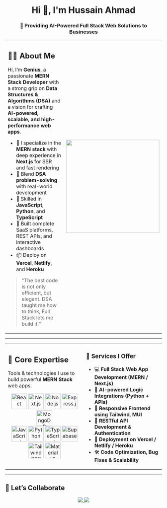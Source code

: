 <h1 align="center">Hi 👋, I'm Hussain Ahmad</h1>
<h3 align="center">🚀 Providing AI-Powered Full Stack Web Solutions to Businesses</h3>

<table align="center">
  <tr>
    <td valign="top" width="60%">
      <h2>🧑‍💻 About Me</h2>
      <p>
        Hi, I’m <strong>Genius</strong>, a passionate <strong>MERN Stack Developer</strong> with a strong grip on <strong>Data Structures & Algorithms (DSA)</strong> and a vision for crafting <strong>AI-powered, scalable, and high-performance web apps</strong>.
      </p>
      <ul>
        <li>🧱 I specialize in the <strong>MERN stack</strong> with deep experience in <strong>Next.js</strong> for SSR and fast rendering</li>
        <li>🧠 Blend <strong>DSA problem-solving</strong> with real-world development</li>
        <li>🧰 Skilled in <strong>JavaScript</strong>, <strong>Python</strong>, and <strong>TypeScript</strong></li>
        <li>🚀 Built complete SaaS platforms, REST APIs, and interactive dashboards</li>
        <li>📦 Deploy on <strong>Vercel</strong>, <strong>Netlify</strong>, and <strong>Heroku</strong></li>
      </ul>
      <blockquote>
        "The best code is not only efficient, but elegant. DSA taught me how to think, Full Stack lets me build it."
      </blockquote>
    </td>
    <td align="center" width="40%">
      <img src="https://media.giphy.com/media/qgQUggAC3Pfv687qPC/giphy.gif" width="300" />
    </td>
  </tr>
</table>

---

<table>
<tr>
<td valign="top" width="50%">
  <h2>💼 Core Expertise</h2>
  <p>
    Tools & technologies I use to build powerful <strong>MERN Stack</strong> web apps.
  </p>
  <p align="center">
    <img src="https://cdn.jsdelivr.net/gh/devicons/devicon/icons/react/react-original.svg" height="50" alt="React" title="React" />
    <img src="https://assets.vercel.com/image/upload/v1607554385/repositories/next-js/next-logo.png" height="50" alt="Next.js" title="Next.js" />
    <img src="https://cdn.jsdelivr.net/gh/devicons/devicon/icons/nodejs/nodejs-original-wordmark.svg" height="50" alt="Node.js" title="Node.js" />
    <img src="https://upload.wikimedia.org/wikipedia/commons/6/64/Expressjs.png" height="50" alt="Express.js" title="Express.js" />
    <img src="https://cdn.jsdelivr.net/gh/devicons/devicon/icons/mongodb/mongodb-original.svg" height="50" alt="MongoDB" title="MongoDB" />
    <br>
    <img src="https://cdn.jsdelivr.net/gh/devicons/devicon/icons/javascript/javascript-original.svg" height="50" alt="JavaScript" title="JavaScript" />
    <img src="https://cdn.jsdelivr.net/gh/devicons/devicon/icons/python/python-original.svg" height="50" alt="Python" title="Python" />
    <img src="https://cdn.jsdelivr.net/gh/devicons/devicon/icons/typescript/typescript-original.svg" height="50" alt="TypeScript" title="TypeScript" />
    <img src="https://www.vectorlogo.zone/logos/supabase/supabase-icon.svg" height="50" alt="Supabase" title="Supabase" />
    <br>
    <img src="https://upload.wikimedia.org/wikipedia/commons/d/d5/Tailwind_CSS_Logo.svg" height="50" alt="Tailwind CSS" title="Tailwind CSS" />
    <img src="https://cdn.jsdelivr.net/gh/devicons/devicon/icons/materialui/materialui-original.svg" height="50" alt="Material UI" title="Material UI" />
  </p>
</td>

<td valign="top" width="50%">

<h3>🔧 Services I Offer</h3>

<ul>
  <li>💻 <strong>Full Stack Web App Development (MERN / Next.js)</strong></li>
  <li>🤖 <strong>AI-powered Logic Integrations (Python + APIs)</strong></li>
  <li>📱 <strong>Responsive Frontend using Tailwind, MUI</strong></li>
  <li>🔐 <strong>RESTful API Development & Authentication</strong></li>
  <li>🚀 <strong>Deployment on Vercel / Netlify / Heroku</strong></li>
  <li>🛠️ <strong>Code Optimization, Bug Fixes & Scalability</strong></li>
</ul>

</td>
</tr>
</table>


---

## 🤝 Let’s Collaborate

<p align="center">
  <a href="mailto:hussainahmad.dev.17@gmail.com">
    <img src="https://img.shields.io/badge/Gmail-D14836?style=for-the-badge&logo=gmail&logoColor=white" />
  </a>
  <a href="https://www.linkedin.com/in/hussainahmaddev/">
    <img src="https://img.shields.io/badge/LinkedIn-0077B5?style=for-the-badge&logo=linkedin&logoColor=white" />
  </a>
</p>

